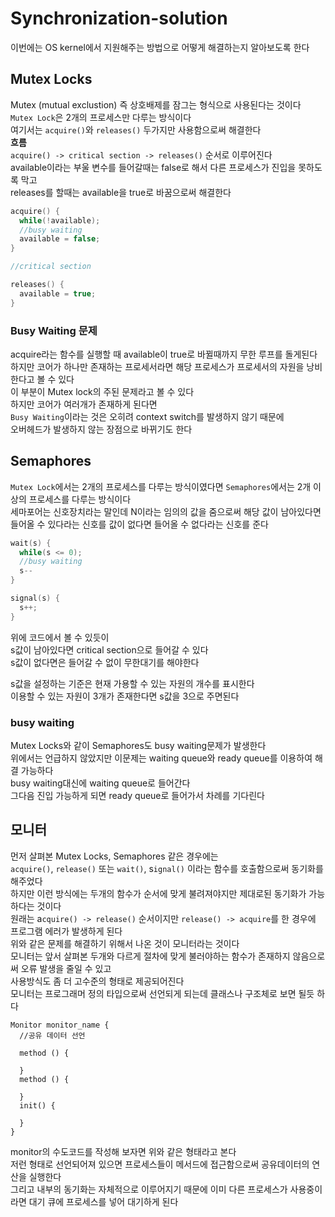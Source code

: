 # Synchronization-solution
이번에는 OS kernel에서 지원해주는 방법으로 어떻게 해결하는지 알아보도록 한다

## Mutex Locks
Mutex (mutual exclustion) 즉 상호배제를 잠그는 형식으로 사용된다는 것이다  
`Mutex Lock`은 2개의 프로세스만 다루는 방식이다  
여기서는 `acquire()`와 `releases()` 두가지만 사용함으로써 해결한다  
**흐름**  
`acquire() -> critical section -> releases()` 순서로 이루어진다  
available이라는 부울 변수를 들어갈때는 false로 해서 다른 프로세스가 진입을 못하도록 막고  
releases를 할때는 available을 true로 바꿈으로써 해결한다  
```c
acquire() {
  while(!available);
  //busy waiting
  available = false;
}

//critical section

releases() {
  available = true;
}
```

### Busy Waiting 문제
acquire라는 함수를 실행할 때 available이 true로 바뀔때까지 무한 루프를 돌게된다  
하지만 코어가 하나만 존재하는 프로세서라면 해당 프로세스가 프로세서의 자원을 낭비한다고 볼 수 있다  
이 부분이 Mutex lock의 주된 문제라고 볼 수 있다  
하지만 코어가 여러개가 존재하게 된다면  
`Busy Waiting`이라는 것은 오히려 context switch를 발생하지 않기 때문에  
오버헤드가 발생하지 않는 장점으로 바뀌기도 한다  

## Semaphores
`Mutex Lock`에서는 2개의 프로세스를 다루는 방식이였다면 `Semaphores`에서는 2개 이상의 프로세스를 다루는 방식이다  
세마포어는 신호장치라는 말인데 N이라는 임의의 값을 줌으로써 해당 값이 남아있다면  
들어올 수 있다라는 신호를 값이 없다면 들어올 수 없다라는 신호를 준다  
```c
wait(s) {
  while(s <= 0);
  //busy waiting
  s--
}

signal(s) {
  s++;
}
```
위에 코드에서 볼 수 있듯이  
s값이 남아있다면 critical section으로 들어갈 수 있다  
s값이 없다면은 들어갈 수 없이 무한대기를 해야한다  

s값을 설정하는 기준은 현재 가용할 수 있는 자원의 개수를 표시한다  
이용할 수 있는 자원이 3개가 존재한다면 s값을 3으로 주면된다  

### busy waiting
Mutex Locks와 같이 Semaphores도 busy waiting문제가 발생한다  
위에서는 언급하지 않았지만 이문제는 waiting queue와 ready queue를 이용하여 해결 가능하다  
busy waiting대신에 waiting queue로 들어간다  
그다음 진입 가능하게 되면 ready queue로 들어가서 차례를 기다린다  

## 모니터
먼저 살펴본 Mutex Locks, Semaphores 같은 경우에는  
`acquire()`, `release()` 또는 `wait()`, s`ignal()` 이라는 함수를 호출함으로써 동기화를 해주었다  
하지만 이런 방식에는 두개의 함수가 순서에 맞게 불려져야지만 제대로된 동기화가 가능하다는 것이다  
원래는 a`cquire() -> release()` 순서이지만 `release() -> acquire`를 한 경우에 프로그램 에러가 발생하게 된다  
위와 같은 문제를 해결하기 위해서 나온 것이 모니터라는 것이다  
모니터는 앞서 살펴본 두개와 다르게 절차에 맞게 불러야하는 함수가 존재하지 않음으로써 오류 발생을 줄일 수 있고  
사용방식도 좀 더 고수준의 형태로 제공되어진다  
모니터는 프로그래머 정의 타입으로써 선언되게 되는데 클래스나 구조체로 보면 될듯 하다  
```
Monitor monitor_name {
  //공유 데이터 선언

  method () {

  }
  method () {

  }
  init() {

  }
}
```
monitor의 수도코드를 작성해 보자면 위와 같은 형태라고 본다  
저런 형태로 선언되어져 있으면 프로세스들이 메서드에 접근함으로써 공유데이터의 연산을 실행한다  
그리고 내부의 동기화는 자체적으로 이루어지기 때문에 이미 다른 프로세스가 사용중이라면 대기 큐에 프로세스를 넣어 대기하게 된다  


